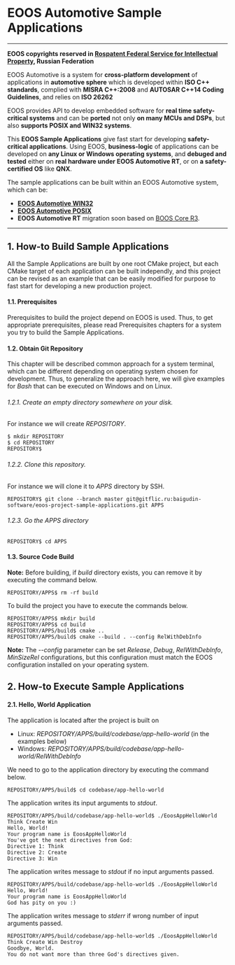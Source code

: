 # EOOS Automotive Sample Applications
---
**EOOS copyrights reserved in [Rospatent Federal Service for Intellectual Property]( https://www1.fips.ru/registers-doc-view/fips_servlet?DB=EVM&DocNumber=2017664105&TypeFile=html), Russian Federation**

EOOS Automotive is a system for **cross-platform development** of applications in **automotive sphere** 
which is developed within **ISO C++ standards**, complied with **MISRA C++:2008** and 
**AUTOSAR C++14 Coding Guidelines**, and relies on **ISO 26262**

EOOS provides API to develop embedded software for **real time safety-critical systems** and can be **ported** 
not only **on many MCUs and DSPs**, but also **supports POSIX and WIN32 systems**.

This **EOOS Sample Applications** give fast start for developing **safety-critical applications**. 
Using EOOS, **business-logic** of applications can be developed on **any Linux or Windows operating systems**, 
and **debuged and tested** either on **real hardware under EOOS Automotive RT**, or 
on **a safety-certified OS** like **QNX**.

The sample applications can be built within an EOOS Automotive system, which can be:
- **[EOOS Automotive WIN32](https://gitflic.ru/project/baigudin-software/eoos-project-if-win32)**
- **[EOOS Automotive POSIX](https://gitflic.ru/project/baigudin-software/eoos-project-if-posix)**
- **EOOS Automotive RT** migration soon based on [BOOS Core R3](https://gitflic.ru/project/baigudin/boos-core-rev3).

---

## 1. How-to Build Sample Applications

All the Sample Applications are built by one root CMake project, but each CMake target of each application 
can be built independly, and this project can be revised as an example that can be easily modified for purpose 
to fast start for developing a new production project.

#### 1.1. Prerequisites

Prerequisites to build the project depend on EOOS is used. Thus, to get appropriate prerequisites, 
please read Prerequisites chapters for a system you try to build the Sample Applications.

#### 1.2. Obtain Git Repository

This chapter will be described common approach for a system terminal, which can be different depending 
on operating system chosen for development. Thus, to generalize the approach here, we will give examples 
for *Bash* that can be executed on Windows and on Linux.

###### 1.2.1. Create an empty directory somewhere on your disk. 

For instance we will create *REPOSITORY*.

```
$ mkdir REPOSITORY
$ cd REPOSITORY
REPOSITORY$
```

###### 1.2.2. Clone this repository. 

For instance we will clone it to *APPS* directory by SSH.

```
REPOSITORY$ git clone --branch master git@gitflic.ru:baigudin-software/eoos-project-sample-applications.git APPS
```

###### 1.2.3. Go the APPS directory

```
REPOSITORY$ cd APPS
```

#### 1.3. Source Code Build

**Note:** Before building, if *build* directory exists, you can remove it by executing the command below.

```
REPOSITORY/APPS$ rm -rf build
```

To build the project you have to execute the commands below.

```
REPOSITORY/APPS$ mkdir build
REPOSITORY/APPS$ cd build
REPOSITORY/APPS/build$ cmake ..
REPOSITORY/APPS/build$ cmake --build . --config RelWithDebInfo
```

**Note:** The *--config* parameter can be set *Release*, *Debug*, *RelWithDebInfo*, *MinSizeRel* configurations,
but this configuration must match the EOOS configuration installed on your operating system.

## 2. How-to Execute Sample Applications

#### 2.1. Hello, World Application

The application is located after the project is built on 
- Linux: *REPOSITORY/APPS/build/codebase/app-hello-world* (in the examples below)
- Windows: *REPOSITORY/APPS/build/codebase/app-hello-world/RelWithDebInfo*

We need to go to the application directory by executing the command below.

```
REPOSITORY/APPS/build$ cd codebase/app-hello-world
```

The application writes its input arguments to *stdout*.

```
REPOSITORY/APPS/build/codebase/app-hello-world$ ./EoosAppHelloWorld Think Create Win
Hello, World!
Your program name is EoosAppHelloWorld
You've got the next directives from God:
Directive 1: Think
Directive 2: Create
Directive 3: Win
```

The application writes message to *stdout* if no input arguments passed.

```
REPOSITORY/APPS/build/codebase/app-hello-world$ ./EoosAppHelloWorld
Hello, World!
Your program name is EoosAppHelloWorld
God has pity on you :)
```

The application writes message to *stderr* if wrong number of input arguments passed.

```
REPOSITORY/APPS/build/codebase/app-hello-world$ ./EoosAppHelloWorld Think Create Win Destroy
Goodbye, World.
You do not want more than three God's directives given.
```
